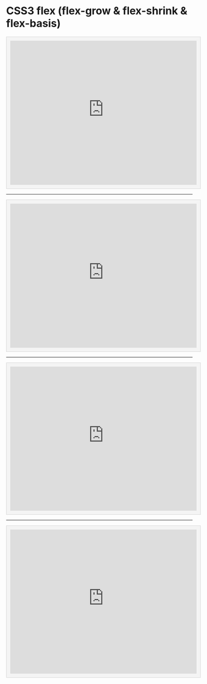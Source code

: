 # CSS3 flex (flex-grow & flex-shrink & flex-basis)

<style>
    .interactive {
        background-color: #f4f4f4;
        border: 1px solid #d5d5d5;
        color: #1b1b1b;
        padding: 10px;
        width: 100%;
    }
</style>


<iframe class="interactive" height="390" src="https://interactive-examples.mdn.mozilla.net/pages/css/flex-grow.html" title="MDN Web Docs Interactive Example" loading="lazy">
</iframe>

---

<iframe class="interactive" height="390" src="https://interactive-examples.mdn.mozilla.net/pages/css/flex-shrink.html" title="MDN Web Docs Interactive Example" loading="lazy">
</iframe>

---

<iframe class="interactive" height="390" src="https://interactive-examples.mdn.mozilla.net/pages/css/flex-basis.html" title="MDN Web Docs Interactive Example" loading="lazy">
</iframe>

---

<iframe class="interactive" height="390" src="https://interactive-examples.mdn.mozilla.net/pages/css/flex.html" title="MDN Web Docs Interactive Example" loading="lazy">
</iframe>
